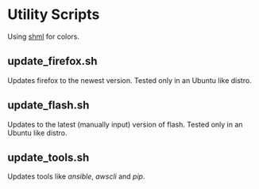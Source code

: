 # Utility Scripts

Using [shml](https://github.com/MaxCDN/shml) for colors.

## update_firefox.sh

Updates firefox to the newest version. Tested only in an Ubuntu like distro.

## update_flash.sh

Updates to the latest (manually input) version of flash. Tested only in an Ubuntu like distro.

## update_tools.sh

Updates tools like _ansible_, _awscli_ and _pip_.
